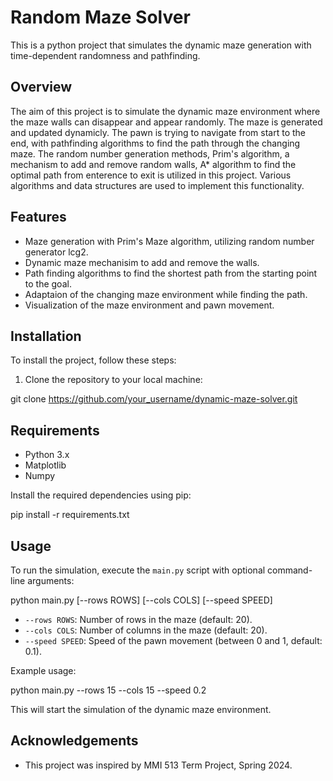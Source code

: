 # Random Maze Solver

This is a python project that simulates the dynamic maze generation with time-dependent randomness and pathfinding.

## Overview

The aim of this project is to simulate the dynamic maze environment where the maze walls can disappear and appear randomly. The maze is generated and updated dynamicly. The pawn is trying to navigate from start to the end, with pathfinding algorithms to find the path through the changing maze. The random number generation methods, Prim's algorithm, a mechanism to add and remove random walls, A* algorithm to find the optimal path from enterence to exit is utilized in this project. Various algorithms and data structures are used to implement this functionality.

## Features

- Maze generation with Prim's Maze algorithm, utilizing random number generator lcg2.
- Dynamic maze mechanisim to add and remove the walls.
- Path finding algorithms to find the shortest path from the starting point to the goal.
- Adaptaion of the changing maze environment while finding the path.
- Visualization of the maze environment and pawn movement.

## Installation

To install the project, follow these steps:

1. Clone the repository to your local machine:

git clone https://github.com/your_username/dynamic-maze-solver.git

## Requirements

- Python 3.x
- Matplotlib
- Numpy

Install the required dependencies using pip:

pip install -r requirements.txt

## Usage

To run the simulation, execute the `main.py` script with optional command-line arguments:

python main.py [--rows ROWS] [--cols COLS] [--speed SPEED]

- `--rows ROWS`: Number of rows in the maze (default: 20).
- `--cols COLS`: Number of columns in the maze (default: 20).
- `--speed SPEED`: Speed of the pawn movement (between 0 and 1, default: 0.1).

Example usage:

python main.py --rows 15 --cols 15 --speed 0.2

This will start the simulation of the dynamic maze environment.

## Acknowledgements

- This project was inspired by MMI 513 Term Project, Spring 2024.

